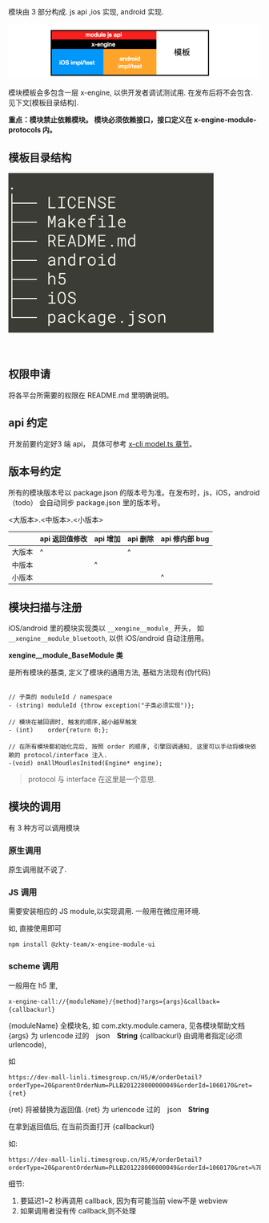 模块由 3 部分构成. js api ,ios 实现, android 实现.

![image-20200719163238615](assets/image-20200719163238615.png)

模块模板会多包含一层 x-engine, 以供开发者调试测试用. 在发布后将不会包含. 见下文[模板目录结构].



**重点：模块禁止依赖模块。 模块必须依赖接口，接口定义在 x-engine-module-protocols 内。**



## 模板目录结构

![image-20201012004634152](assets/image-20201012004634152.png)

　


## 权限申请

将各平台所需要的权限在 README.md 里明确说明。 



## api 约定

开发前要约定好3 端 api， 具体可参考 [x-cli model.ts 章节](./docs/product/x-cli?id=model)。



## 版本号约定

所有的模块版本号以 package.json 的版本号为准。在发布时，js，iOS，android（todo） 会自动同步 package.json 里的版本号。

<大版本>.<中版本>.<小版本>

|        | api 返回值修改 | api 增加 | api 删除 | api 修内部 bug |
| ------ | -------------- | -------- | -------- | -------------- |
| 大版本 | ^              |          | ^        |                |
| 中版本 |                | ^        |          |                |
| 小版本 |                |          |          | ^              |



## 模块扫描与注册



iOS/android 里的模块实现类以 `__xengine__module_` 开头， 如 `__xengine__module_bluetooth`,  以供 iOS/android 自动注册用。

**xengine__module_BaseModule 类**

是所有模块的基类, 定义了模块的通用方法, 基础方法现有(伪代码)

``` oc 

// 子类的 moduleId / namespace
- (string) moduleId {throw exception("子类必须实现")};

// 模块在被回调时, 触发的顺序,越小越早触发
- (int)    order{return 0;};

// 在所有模块都初始化完后, 按照 order 的顺序, 引擎回调通知, 这里可以手动将模块依赖的 protocol/interface 注入.
-(void) onAllMoudlesInited(Engine* engine);
```



> protocol 与 interface 在这里是一个意思.



## 模块的调用

有 3 种方可以调用模块

### 原生调用

原生调用就不说了.

### JS 调用

需要安装相应的 JS module,以实现调用. 一般用在微应用环境.

如, 直接使用即可

```
npm install @zkty-team/x-engine-module-ui
```



### scheme 调用

一般用在 h5 里, 

```
x-engine-call://{moduleName}/{method}?args={args}&callback={callbackurl}
```

{moduleName} 全模块名, 如 com.zkty.module.camera, 见各模块帮助文档
{args} 为 urlencode 过的　json　**String**
{callbackurl} 由调用者指定(必须urlencode), 

如 

```
https://dev-mall-linli.timesgroup.cn/H5/#/orderDetail?orderType=20&parentOrderNum=PLLB201228000000049&orderId=1060170&ret={ret}
```

{ret} 将被替换为返回值. {ret} 为 urlencode 过的　json　**String**

在拿到返回值后, 在当前页面打开 {callbackurl}

如:

```
https://dev-mall-linli.timesgroup.cn/H5/#/orderDetail?orderType=20&parentOrderNum=PLLB201228000000049&orderId=1060170&ret=%7B%0A%20%20%22billRetStatus%22%20%3A%201%2C%0A%20%20%22billRetStatusMessage%22%20%3A%20%22%E6%94%AF%E4%BB%98%E6%88%90%E5%8A%9F%22%2C%0A%20%20%22isCancel%22%20%3A%20false%0A%7D
```



细节:

1. 要延迟1~2 秒再调用 callback, 因为有可能当前 view不是 webview
2. 如果调用者没有传 callback,则不处理

